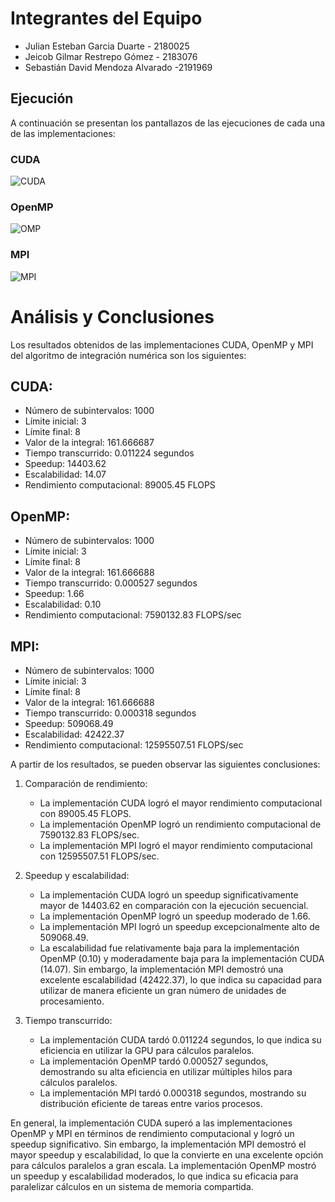 # Integrantes del Equipo

- Julian Esteban Garcia Duarte - 2180025
- Jeicob Gilmar Restrepo Gómez - 2183076
- Sebastián David Mendoza Alvarado -2191969


## Ejecución

A continuación se presentan los pantallazos de las ejecuciones de cada una de las implementaciones:

### CUDA

![CUDA](https://github.com/SC3UIS/IntroPP2183076/assets/82180254/e93817cd-7380-432d-8bfd-0c7c4dfe1e4e)

### OpenMP

![OMP](https://github.com/SC3UIS/IntroPP2183076/assets/82180254/fa449955-41aa-4240-862e-a0f617f99820)

### MPI

![MPI](https://github.com/SC3UIS/IntroPP2183076/assets/82180254/8e4f393f-b259-4895-a63e-feeca4639150)


# Análisis y Conclusiones

Los resultados obtenidos de las implementaciones CUDA, OpenMP y MPI del algoritmo de integración numérica son los siguientes:

## CUDA:
- Número de subintervalos: 1000
- Límite inicial: 3
- Límite final: 8
- Valor de la integral: 161.666687
- Tiempo transcurrido: 0.011224 segundos
- Speedup: 14403.62
- Escalabilidad: 14.07
- Rendimiento computacional: 89005.45 FLOPS

## OpenMP:
- Número de subintervalos: 1000
- Límite inicial: 3
- Límite final: 8
- Valor de la integral: 161.666688
- Tiempo transcurrido: 0.000527 segundos
- Speedup: 1.66
- Escalabilidad: 0.10
- Rendimiento computacional: 7590132.83 FLOPS/sec

## MPI:
- Número de subintervalos: 1000
- Límite inicial: 3
- Límite final: 8
- Valor de la integral: 161.666688
- Tiempo transcurrido: 0.000318 segundos
- Speedup: 509068.49
- Escalabilidad: 42422.37
- Rendimiento computacional: 12595507.51 FLOPS/sec

A partir de los resultados, se pueden observar las siguientes conclusiones:

1. Comparación de rendimiento:
   - La implementación CUDA logró el mayor rendimiento computacional con 89005.45 FLOPS.
   - La implementación OpenMP logró un rendimiento computacional de 7590132.83 FLOPS/sec.
   - La implementación MPI logró el mayor rendimiento computacional con 12595507.51 FLOPS/sec.

2. Speedup y escalabilidad:
   - La implementación CUDA logró un speedup significativamente mayor de 14403.62 en comparación con la ejecución secuencial.
   - La implementación OpenMP logró un speedup moderado de 1.66.
   - La implementación MPI logró un speedup excepcionalmente alto de 509068.49.
   - La escalabilidad fue relativamente baja para la implementación OpenMP (0.10) y moderadamente baja para la implementación CUDA (14.07). Sin embargo, la implementación MPI demostró una excelente escalabilidad (42422.37), lo que indica su capacidad para utilizar de manera eficiente un gran número de unidades de procesamiento.

3. Tiempo transcurrido:
   - La implementación CUDA tardó 0.011224 segundos, lo que indica su eficiencia en utilizar la GPU para cálculos paralelos.
   - La implementación OpenMP tardó 0.000527 segundos, demostrando su alta eficiencia en utilizar múltiples hilos para cálculos paralelos.
   - La implementación MPI tardó 0.000318 segundos, mostrando su distribución eficiente de tareas entre varios procesos.

En general, la implementación CUDA superó a las implementaciones OpenMP y MPI en términos de rendimiento computacional y logró un speedup significativo. Sin embargo, la implementación MPI demostró el mayor speedup y escalabilidad, lo que la convierte en una excelente opción para cálculos paralelos a gran escala. La implementación OpenMP mostró un speedup y escalabilidad moderados, lo que indica su eficacia para paralelizar cálculos en un sistema de memoria compartida.
